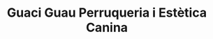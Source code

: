 ---
title: "Guaci Guau Perruqueria i Estètica Canina"
url: /valls/guaci-guau-perruqueria-i-estetica-canina/
shop: peluquería canina
---